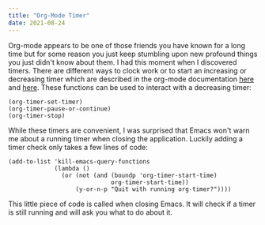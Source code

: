 ```yaml
---
title: "Org-Mode Timer"
date: 2021-08-24
---
```


Org-mode appears to be one of those friends you have known for a long time but
for some reason you just keep stumbling upon new profound things you just didn't
know about them. I had this moment when I discovered timers. There are different
ways to clock work or to start an increasing or decreasing timer which are
described in the org-mode documentation [here][org-clock] and [here][org-timer].
These functions can be used to interact with a decreasing timer:

``` emacs-lisp
(org-timer-set-timer)
(org-timer-pause-or-continue)
(org-timer-stop)
```

While these timers are convenient, I was surprised that Emacs won't warn me about
a running timer when closing the application. Luckily adding a timer check only
takes a few lines of code:

``` emacs-lisp
(add-to-list 'kill-emacs-query-functions
             (lambda ()
               (or (not (and (boundp 'org-timer-start-time)
                             org-timer-start-time))
                   (y-or-n-p "Quit with running org-timer?"))))
```

This little piece of code is called when closing Emacs. It will check if a timer
is still running and will ask you what to do about it.

[org-clock]: https://orgmode.org/manual/Clocking-Work-Time.html
[org-timer]: https://orgmode.org/manual/Timers.html#Timers
